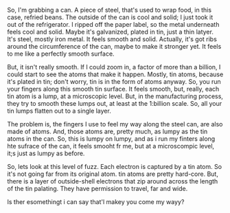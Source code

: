 <!--
title: Fuzzy Surfaces
description: Why Macroscopic Objects look different from Microscopic Objects
-->

So, I'm grabbing a can.  A piece of steel, that's used to wrap food, in this case, refried beans.  The outside of the can is cool and solid; I just took it out of the refrigerator.  I ripped off the paper label, so the metal underneath feels cool and solid.  Maybe it's galvanized, plated in tin, just a thin latyer.  It's steel, mostly iron metal.  It  feels smooth and solid.  Actually, it's got ribs around the circumference of the can, maybe to make it stronger yet.  It feels to me like a perfectly smooth surface.


But, it isn't really smooth.  If I could zoom in, a factor of more than a billion, I could start to see the atoms that make it happen.  Mostly, tin atoms, because it's plated in tin; don't worry, tin is in the form of atoms anyway.  So, you run your fingers along this smooth tin surface.  It feels smooth, but, really, each tin atom is a lump, at a microscopic level.  But, in the manufacturing process, they try to smooth these lumps out, at least at the 1:billion scale.  So, all your tin lumps flatten out to a single layer.


The problem is, the fingers I use to feel my way along the steel can, are also made of atoms.  And, those atoms are, pretty much, as lumpy as the tin atoms in the can.  So, this is lumpy on lumpy, and as i run my finters along hte sufrace of the can, it feels smooht fr me, but at a microscompic level, it;s just as lumpy as before.


So, lets look at this level of fuzz.  Each electron is captured by a tin atom.  So it's not going far from its original atom.  tin atoms are pretty hard-core.  But, there is a layer of outside-shell electrons that zip around across the length of the tin palating.  They have permission to travel, far and wide.


Is ther esomethingt i can say
that'l makey you come my wayy?
